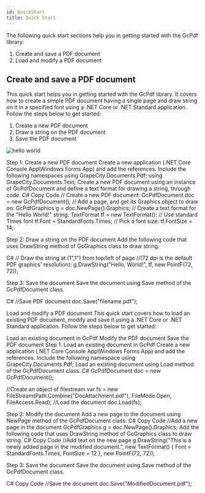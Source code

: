 ```yaml
---
id: QuickStart
title: Quick Start
---
```

The following quick start sections help you in getting started with the GcPdf library:
   1. Create and save a PDF document
   2. Load and modify a PDF document
   
   ## Create and save a PDF document
   
This quick start helps you in getting started with the GcPdf library. It covers how to create a simple PDF document having    a single page and draw string on it in a specified font using a .NET Core or .NET Standard application. Follow the steps   below to get started:

  1. Create a new PDF document
  2. Draw a string on the PDF document
  3. Save the PDF document  
  
  ![hello world](https://github.com/dinoreborn/gcdoctest/helloworld_GcPdf.png)

  
    
      
  Step 1: Create a new PDF document
  Create a new application (.NET Core Console App\Windows Forms App) and add the references.
  Include the following namespaces
  using GrapeCity.Documents.Pdf;
  using GrapeCity.Documents.Text;
  Create a new PDF document using an instance of GcPdfDocument and define a text format for drawing a string, through code.
  C#
  Copy Code
  // Create a new PDF document:
  GcPdfDocument doc = new GcPdfDocument();
  // Add a page, and get its Graphics object to draw on:
  GcPdfGraphics g = doc.NewPage().Graphics;
  // Create a text format for the "Hello World!" string:
  TextFormat tf = new TextFormat();
  // Use standard Times font
  tf.Font = StandardFonts.Times;
  // Pick a font size:
  tf.FontSize = 14;
  
  Step 2: Draw a string on the PDF document
  Add the following code that uses DrawString method of GcGraphics class to draw string.

  C#
  // Draw the string at (1",1") from top/left of page
  //(72 dpi is the default PDF graphics' resolution):
  g.DrawString("Hello, World!", tf, new PointF(72, 72));
    

  Step 3: Save the document
  Save the document using Save method of the GcPdfDocument class.
  
  C#
  //Save PDF document
  doc.Save("filename.pdf");
  
  Load and modify a PDF document
  This quick start covers how to load an existing PDF document, modify and save it using a .NET Core or .NET Standard   application. Follow the steps below to get started:

  Load an existing document in GcPdf
  Modify the PDF document
  Save the PDF document
  Step 1: Load an existing document in GcPdf
  Create a new application (.NET Core Console App\Windows Forms App) and add the references.
  Include the following namespace
  using GrapeCity.Documents.Pdf;
  Load an existing document using Load method of the GcPdfDocument class.
  C#
  GcPdfDocument doc = new GcPdfDocument();
  
  //Create an object of filestream
  var fs = new FileStream(Path.Combine("DocAttachment.pdf"), FileMode.Open,
             FileAccess.Read);
  //Load the document
  doc.Load(fs);
  
  Step 2: Modify the document
  Add a new page to the document using NewPage method of the GcPdfDocument class.
  C#
  Copy Code
  //Add a new page in the document
  GcPdfGraphics g = doc.NewPage().Graphics;
  Add the following code that uses DrawString method of GcGraphics class to draw string.
  C#
  Copy Code
  //Add text on the new page
  g.DrawString("This is a newly added page in the modified document.", new TextFormat()
  {
       Font = StandardFonts.Times,
       FontSize = 12
  }, new PointF(72, 72));
  
  Step 3: Save the document
  Save the document using Save method of the GcPdfDocument class.
  
  C#
  Copy Code
  //Save the document
  doc.Save("ModifiedDocument.pdf");

